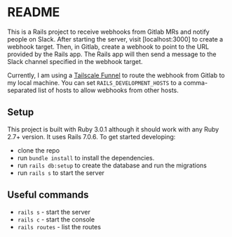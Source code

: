 # README

This is a Rails project to receive webhooks from Gitlab MRs and notify people on Slack.  After starting the server, visit [localhost:3000] to create a webhook target. Then, in Gitlab, create a webhook to point to the URL provided by the Rails app.  The Rails app will then send a message to the Slack channel specified in the webhook target.

Currently, I am using a [Tailscale Funnel](https://tailscale.com/kb/1223/tailscale-funnel/) to route the webhook from Gitlab to my local machine.  You can set `RAILS_DEVELOPMENT_HOSTS` to a comma-separated list of hosts to allow webhooks from other hosts.

## Setup

This project is built with Ruby 3.0.1 although it should work with any Ruby 2.7+ version.  It uses Rails 7.0.6.  To get started developing:
- clone the repo
- run `bundle install` to install the dependencies.
- run `rails db:setup` to create the database and run the migrations
- run `rails s` to start the server

## Useful commands

- `rails s` - start the server
- `rails c` - start the console
- `rails routes` - list the routes

